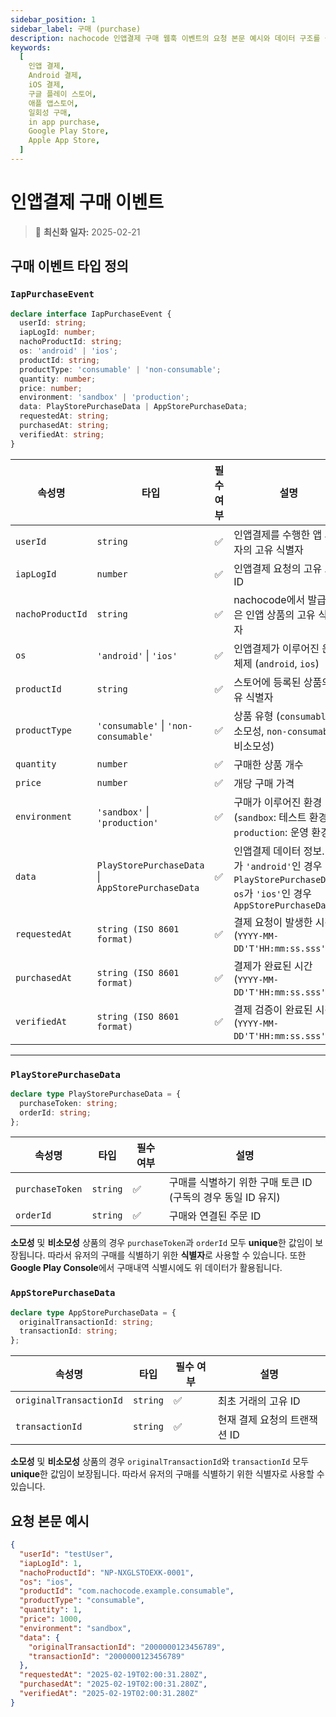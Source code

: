 ```yaml
---
sidebar_position: 1
sidebar_label: 구매 (purchase)
description: nachocode 인앱결제 구매 웹훅 이벤트의 요청 본문 예시와 데이터 구조를 설명합니다. 웹훅을 통해 앱 사용자의 구매 이벤트를 실시간으로 수신 및 처리할 수 있습니다.
keywords:
  [
    인앱 결제,
    Android 결제,
    iOS 결제,
    구글 플레이 스토어,
    애플 앱스토어,
    일회성 구매,
    in app purchase,
    Google Play Store,
    Apple App Store,
  ]
---
```


# 인앱결제 구매 이벤트

> 🔔 **최신화 일자:** 2025-02-21

## **구매 이벤트 타입 정의**

### **`IapPurchaseEvent`**

```typescript
declare interface IapPurchaseEvent {
  userId: string;
  iapLogId: number;
  nachoProductId: string;
  os: 'android' | 'ios';
  productId: string;
  productType: 'consumable' | 'non-consumable';
  quantity: number;
  price: number;
  environment: 'sandbox' | 'production';
  data: PlayStorePurchaseData | AppStorePurchaseData;
  requestedAt: string;
  purchasedAt: string;
  verifiedAt: string;
}
```

| **속성명**       | **타입**                                          | **필수 여부** | **설명**                                                                                                              |
| ---------------- | ------------------------------------------------- | ------------- | --------------------------------------------------------------------------------------------------------------------- |
| `userId`         | `string`                                          | ✅            | 인앱결제를 수행한 앱 사용자의 고유 식별자                                                                             |
| `iapLogId`       | `number`                                          | ✅            | 인앱결제 요청의 고유 로그 ID                                                                                          |
| `nachoProductId` | `string`                                          | ✅            | nachocode에서 발급받은 인앱 상품의 고유 식별자                                                                        |
| `os`             | `'android'` \| `'ios'`                            | ✅            | 인앱결제가 이루어진 운영 체제 (`android`, `ios`)                                                                      |
| `productId`      | `string`                                          | ✅            | 스토어에 등록된 상품의 고유 식별자                                                                                    |
| `productType`    | `'consumable'` \| `'non-consumable'`              | ✅            | 상품 유형 (`consumable`: 소모성, `non-consumable`: 비소모성)                                                          |
| `quantity`       | `number`                                          | ✅            | 구매한 상품 개수                                                                                                      |
| `price`          | `number`                                          | ✅            | 개당 구매 가격                                                                                                        |
| `environment`    | `'sandbox'` \| `'production'`                     | ✅            | 구매가 이루어진 환경 (`sandbox`: 테스트 환경, `production`: 운영 환경)                                                |
| `data`           | `PlayStorePurchaseData` \| `AppStorePurchaseData` | ✅            | 인앱결제 데이터 정보. `os`가 `'android'`인 경우 `PlayStorePurchaseData`, `os`가 `'ios'`인 경우 `AppStorePurchaseData` |
| `requestedAt`    | `string (ISO 8601 format)`                        | ✅            | 결제 요청이 발생한 시간 (`YYYY-MM-DD'T'HH:mm:ss.sss'Z'`)                                                              |
| `purchasedAt`    | `string (ISO 8601 format)`                        | ✅            | 결제가 완료된 시간 (`YYYY-MM-DD'T'HH:mm:ss.sss'Z'`)                                                                   |
| `verifiedAt`     | `string (ISO 8601 format)`                        | ✅            | 결제 검증이 완료된 시간 (`YYYY-MM-DD'T'HH:mm:ss.sss'Z'`)                                                              |

---

### **`PlayStorePurchaseData`**

```typescript
declare type PlayStorePurchaseData = {
  purchaseToken: string;
  orderId: string;
};
```

| **속성명**      | **타입** | **필수 여부** | **설명**                                                     |
| --------------- | -------- | ------------- | ------------------------------------------------------------ |
| `purchaseToken` | `string` | ✅            | 구매를 식별하기 위한 구매 토큰 ID (구독의 경우 동일 ID 유지) |
| `orderId`       | `string` | ✅            | 구매와 연결된 주문 ID                                        |

**소모성** 및 **비소모성** 상품의 경우 `purchaseToken`과 `orderId` 모두 **unique**한 값임이 보장됩니다.
따라서 유저의 구매를 식별하기 위한 **식별자**로 사용할 수 있습니다. 또한 **Google Play Console**에서 구매내역 식별시에도 위 데이터가 활용됩니다.

### **`AppStorePurchaseData`**

```typescript
declare type AppStorePurchaseData = {
  originalTransactionId: string;
  transactionId: string;
};
```

| **속성명**              | **타입** | **필수 여부** | **설명**                     |
| ----------------------- | -------- | ------------- | ---------------------------- |
| `originalTransactionId` | `string` | ✅            | 최초 거래의 고유 ID          |
| `transactionId`         | `string` | ✅            | 현재 결제 요청의 트랜잭션 ID |

**소모성** 및 **비소모성** 상품의 경우 `originalTransactionId`와 `transactionId` 모두 **unique**한 값임이 보장됩니다.
따라서 유저의 구매를 식별하기 위한 식별자로 사용할 수 있습니다.

## 요청 본문 예시

```json
{
  "userId": "testUser",
  "iapLogId": 1,
  "nachoProductId": "NP-NXGLSTOEXK-0001",
  "os": "ios",
  "productId": "com.nachocode.example.consumable",
  "productType": "consumable",
  "quantity": 1,
  "price": 1000,
  "environment": "sandbox",
  "data": {
    "originalTransactionId": "2000000123456789",
    "transactionId": "2000000123456789"
  },
  "requestedAt": "2025-02-19T02:00:31.280Z",
  "purchasedAt": "2025-02-19T02:00:31.280Z",
  "verifiedAt": "2025-02-19T02:00:31.280Z"
}
```
